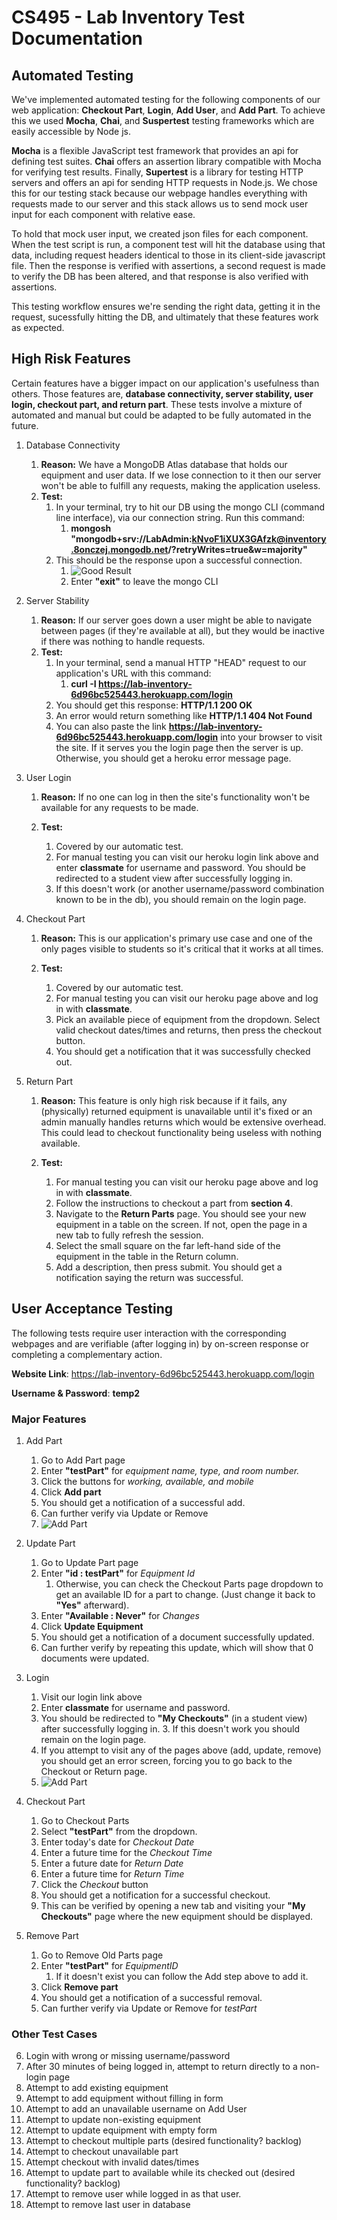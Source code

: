 # CS495 - Lab Inventory Test Documentation

## Automated Testing
We've implemented automated testing for the following components of our web application: **Checkout Part**, **Login**, **Add User**, and **Add Part**. To achieve this we used **Mocha**, **Chai**, and **Suspertest** testing frameworks which are easily accessible by Node js.

**Mocha** is a flexible JavaScript test framework that provides an api for defining test suites. **Chai** offers an assertion library compatible with Mocha for verifying test results. Finally, **Supertest** is a library for testing HTTP servers and offers an api for sending HTTP requests in Node.js. We chose this for our testing stack because our webpage handles everything with requests made to our server and this stack allows us to send mock user input for each component with relative ease.

To hold that mock user input, we created json files for each component. When the test script is run, a component test will hit the database using that data, including request headers identical to those in its client-side javascript file. Then the response is verified with assertions, a second request is made to verify the DB has been altered, and that response is also verified with assertions. 

This testing workflow ensures we're sending the right data, getting it in the request, sucessfully hitting the DB, and ultimately that these features work as expected.


## High Risk Features
Certain features have a bigger impact on our application's usefulness than others. Those features are, **database connectivity, server stability, user login, checkout part, and return part**. These tests involve a mixture of automated and manual but could be adapted to be fully automated in the future.

1. Database Connectivity

    1. **Reason:** We have a MongoDB Atlas database that holds our equipment and user data. If we lose connection to it then our server won't be able to fulfill any requests, making the application useless.
    2. **Test:** 
        1. In your terminal, try to hit our DB using the mongo CLI (command line interface), via our connection string. Run this command:
            1. **mongosh "mongodb+srv://LabAdmin:kNvoF1iXUX3GAfzk@inventory.8onczej.mongodb.net/?retryWrites=true&w=majority"**
        2. This should be the response upon a successful connection.
            1. ![Good Result](img/mongosh_pic.png)
            2. Enter **"exit"** to leave the mongo CLI

2. Server Stability

    1. **Reason:** If our server goes down a user might be able to navigate between pages (if they're available at all), but they would be inactive if there was nothing to handle requests.
    2. **Test:**
        1. In your terminal, send a manual HTTP "HEAD" request to our application's URL with this command:
            1. **curl -I https://lab-inventory-6d96bc525443.herokuapp.com/login**
        2. You should get this response: **HTTP/1.1 200 OK**
        3. An error would return something like **HTTP/1.1 404 Not Found**
        4. You can also paste the link **https://lab-inventory-6d96bc525443.herokuapp.com/login** into your browser to  visit the site. If it serves you the login page then the server is up. Otherwise, you should get a heroku error message page.

3. User Login

    1. **Reason:** If no one can log in then the site's functionality won't be available for any requests to be made.
    
    2. **Test:**
        1. Covered by our automatic test.
        2. For manual testing you can visit our heroku login link above and enter **classmate** for username and password. You should be redirected to a student view after successfully logging in. 
        3. If this doesn't work (or another username/password combination known to be in the db), you should remain on the login page.

4. Checkout Part

    1. **Reason:** This is our application's primary use case and one of the only pages visible to students so it's critical that it works at all times.
    
    2. **Test:**
        1. Covered by our automatic test.
        2. For manual testing you can visit our heroku page above and log in with **classmate**. 
        3. Pick an available piece of equipment from the dropdown. Select valid checkout dates/times and returns, then press the checkout button.
        4. You should get a notification that it was successfully checked out.
    
5. Return Part

    1. **Reason:** This feature is only high risk because if it fails, any (physically) returned equipment is unavailable until it's fixed or an admin manually handles returns which would be extensive overhead. This could lead to checkout functionality being useless with nothing available.
   
    2. **Test:**
        1. For manual testing you can visit our heroku page above and log in with **classmate**. 
        2. Follow the instructions to checkout a part from **section 4**.
        3. Navigate to the **Return Parts** page. You should see your new equipment in a table on the screen. If not, open the page in a new tab to fully refresh the session.
        4. Select the small square on the far left-hand side of the equipment in the table in the Return column. 
        5. Add a description, then press submit. You should get a notification saying the return was successful.
  
## User Acceptance Testing


The following tests require user interaction with the corresponding webpages and are verifiable (after logging in) by on-screen response or completing a complementary action.

**Website Link**: https://lab-inventory-6d96bc525443.herokuapp.com/login

**Username & Password**: **temp2**

### Major Features

1. Add Part 

    1. Go to Add Part page
    2. Enter **"testPart"** for *equipment name, type, and room number.*
    3. Click the buttons for *working, available, and mobile*
    4. Click **Add part**
    5. You should get a notification of a successful add.
    6. Can further verify via Update or Remove
    7. ![Add Part](img/addpart.png)

2. Update Part 

    1. Go to Update Part page
    2. Enter **"id : testPart"** for *Equipment Id*
        1. Otherwise, you can check the Checkout Parts page dropdown to get an available ID for a part to change. (Just change it back to **"Yes"** afterward).
    3. Enter **"Available : Never"** for *Changes*
    4. Click **Update Equipment**
    5. You should get a notification of a document successfully updated.
    6. Can further verify by repeating this update, which will show that 0 documents were updated.
   
3. Login

    1.  Visit our login link above
    2. Enter **classmate** for username and password. 
    3. You should be redirected to **"My Checkouts"** (in a student view) after successfully logging in. 
        3. If this doesn't work you should remain on the login page.
    4. If you attempt to visit any of the pages above (add, update, remove) you should get an error screen, forcing you to go back to the Checkout or Return page.
    5. ![Add Part](img/no_auth.png)

4. Checkout Part

    1.  Go to Checkout Parts
    2. Select **"testPart"** from the dropdown.
    3. Enter today's date for *Checkout Date*
    4. Enter a future time for the *Checkout Time*
    5. Enter a future date for *Return Date*
    6. Enter a future time for *Return Time*
    7. Click the *Checkout* button
    8. You should get a notification for a successful checkout.
    9. This can be verified by opening a new tab and visiting your **"My Checkouts"** page where the new equipment should be displayed.
    
5.  Remove Part 

    1. Go to Remove Old Parts page
    2. Enter **"testPart"** for *EquipmentID*
        1. If it doesn't exist you can follow the Add step above to add it.
    3. Click **Remove part**
    4. You should get a notification of a successful removal.
    5. Can further verify via Update or Remove for *testPart*


### Other Test Cases
6. Login with wrong or missing username/password
7. After 30 minutes of being logged in, attempt to return directly to a non-login page
8. Attempt to add existing equipment
9. Attempt to add equipment without filling in form
10. Attempt to add an unavailable username on Add User
11. Attempt to update non-existing equipment
12. Attempt to update equipment with empty form
13. Attempt to checkout multiple parts (desired functionality? backlog)
14. Attempt to checkout unavailable part
15. Attempt checkout with invalid dates/times
16. Attempt to update part to available while its checked out (desired functionality? backlog)
17. Attempt to remove user while logged in as that user.
18. Attempt to remove last user in database
